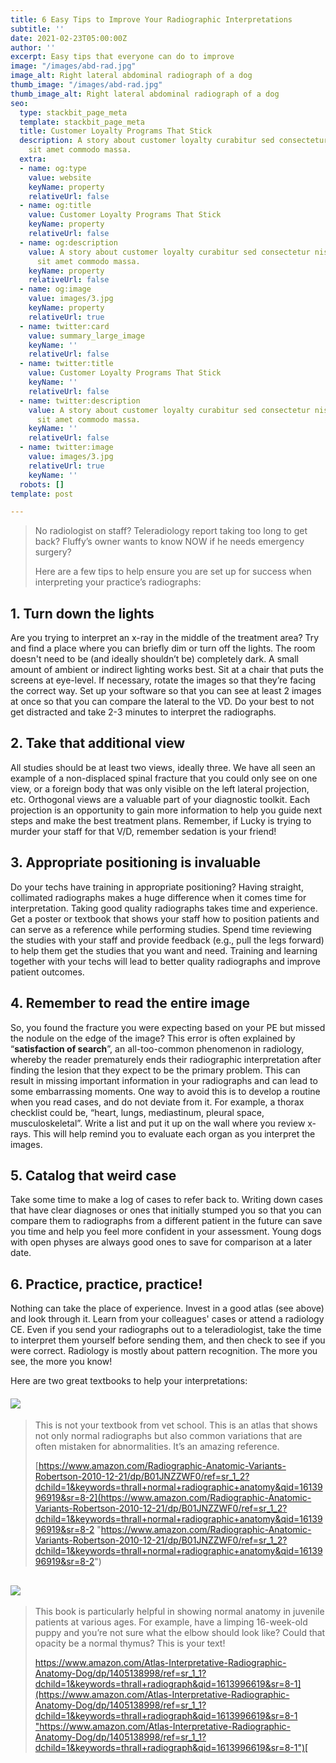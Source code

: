 ```yaml
---
title: 6 Easy Tips to Improve Your Radiographic Interpretations
subtitle: ''
date: 2021-02-23T05:00:00Z
author: ''
excerpt: Easy tips that everyone can do to improve
image: "/images/abd-rad.jpg"
image_alt: Right lateral abdominal radiograph of a dog
thumb_image: "/images/abd-rad.jpg"
thumb_image_alt: Right lateral abdominal radiograph of a dog
seo:
  type: stackbit_page_meta
  template: stackbit_page_meta
  title: Customer Loyalty Programs That Stick
  description: A story about customer loyalty curabitur sed consectetur nisi. Integer
    sit amet commodo massa.
  extra:
  - name: og:type
    value: website
    keyName: property
    relativeUrl: false
  - name: og:title
    value: Customer Loyalty Programs That Stick
    keyName: property
    relativeUrl: false
  - name: og:description
    value: A story about customer loyalty curabitur sed consectetur nisi. Integer
      sit amet commodo massa.
    keyName: property
    relativeUrl: false
  - name: og:image
    value: images/3.jpg
    keyName: property
    relativeUrl: true
  - name: twitter:card
    value: summary_large_image
    keyName: ''
    relativeUrl: false
  - name: twitter:title
    value: Customer Loyalty Programs That Stick
    keyName: ''
    relativeUrl: false
  - name: twitter:description
    value: A story about customer loyalty curabitur sed consectetur nisi. Integer
      sit amet commodo massa.
    keyName: ''
    relativeUrl: false
  - name: twitter:image
    value: images/3.jpg
    relativeUrl: true
    keyName: ''
  robots: []
template: post

---
```

> No radiologist on staff? Teleradiology report taking too long to get back? Fluffy’s owner wants to know NOW if he needs emergency surgery? 
>
> Here are a few tips to help ensure you are set up for success when interpreting your practice’s radiographs:

## **1. Turn down the lights**

Are you trying to interpret an x-ray in the middle of the treatment area? Try and find a place where you can briefly dim or turn off the lights. The room doesn't need to be (and ideally shouldn’t be) completely dark. A small amount of ambient or indirect lighting works best. Sit at a chair that puts the screens at eye-level. If necessary, rotate the images so that they’re facing the correct way. Set up your software so that you can see at least 2 images at once so that you can compare the lateral to the VD. Do your best to not get distracted and take 2-3 minutes to interpret the radiographs.

## **2. Take that additional view**

All studies should be at least two views, ideally three.  We have all seen an example of a non-displaced spinal fracture that you could only see on one view, or a foreign body that was only visible on the left lateral projection, etc. Orthogonal views are a valuable part of your diagnostic toolkit. Each projection is an opportunity to gain more information to help you guide next steps and make the best treatment plans. Remember, if Lucky is trying to murder your staff for that V/D, remember sedation is your friend!

## **3. Appropriate positioning is invaluable**

Do your techs have training in appropriate positioning? Having straight, collimated radiographs makes a huge difference when it comes time for interpretation. Taking good quality radiographs takes time and experience. Get a poster or textbook that shows your staff how to position patients and can serve as a reference while performing studies. Spend time reviewing the studies with your staff and provide feedback (e.g., pull the legs forward) to help them get the studies that you want and need. Training and learning together with your techs will lead to better quality radiographs and improve patient outcomes.   
 

## **4. Remember to read the entire image**

So, you found the fracture you were expecting based on your PE but missed the nodule on the edge of the image? This error is often explained by “**satisfaction of search**”, an all-too-common phenomenon in radiology, whereby the reader prematurely ends their radiographic interpretation after finding the lesion that they expect to be the primary problem. This can result in missing important information in your radiographs and can lead to some embarrassing moments. One way to avoid this is to develop a routine when you read cases, and do not deviate from it. For example,  a thorax checklist could be, “heart, lungs, mediastinum, pleural space, musculoskeletal”. Write a list and put it up on the wall where you review x-rays. This will help remind you to evaluate each organ as you interpret the images.

## **5. Catalog that weird case**

Take some time to make a log of cases to refer back to. Writing down cases that have clear diagnoses or ones that initially stumped you so that you can compare them to radiographs from a different patient in the future can save you time and help you feel more confident in your assessment. Young dogs with open physes are always good ones to save for comparison at a later date. 

> 

## **6. Practice, practice, practice!**

Nothing can take the place of experience. Invest in a good atlas (see above) and look through it. Learn from your colleagues' cases or attend a radiology CE.  Even if you send your radiographs out to a teleradiologist, take the time to interpret them yourself before sending them, and then check to see if you were correct. Radiology is mostly about pattern recognition. The more you see, the more you know!

Here are two great textbooks to help your interpretations:

#### ![](/images/atlas.jpg)

> This is not your textbook from vet school. This is an atlas that shows not only normal radiographs but also common variations that are often mistaken for abnormalities. It’s an amazing reference.
>
> [https://www.amazon.com/Radiographic-Anatomic-Variants-Robertson-2010-12-21/dp/B01JNZZWF0/ref=sr_1_2?dchild=1&keywords=thrall+normal+radiographic+anatomy&qid=1613996919&sr=8-2](https://www.amazon.com/Radiographic-Anatomic-Variants-Robertson-2010-12-21/dp/B01JNZZWF0/ref=sr_1_2?dchild=1&keywords=thrall+normal+radiographic+anatomy&qid=1613996919&sr=8-2 "https://www.amazon.com/Radiographic-Anatomic-Variants-Robertson-2010-12-21/dp/B01JNZZWF0/ref=sr_1_2?dchild=1&keywords=thrall+normal+radiographic+anatomy&qid=1613996919&sr=8-2") 

## ![](/images/coulson.jpg)

> This book is particularly helpful in showing normal anatomy in juvenile patients at various ages.  For example, have a limping 16-week-old puppy and you’re not sure what the elbow should look like? Could that opacity be a normal thymus? This is your text!
>
> [https://www.amazon.com/Atlas-Interpretative-Radiographic-Anatomy-Dog/dp/1405138998/ref=sr_1_1?dchild=1&keywords=thrall+radiograph&qid=1613996619&sr=8-1](https://www.amazon.com/Atlas-Interpretative-Radiographic-Anatomy-Dog/dp/1405138998/ref=sr_1_1?dchild=1&keywords=thrall+radiograph&qid=1613996619&sr=8-1 "https://www.amazon.com/Atlas-Interpretative-Radiographic-Anatomy-Dog/dp/1405138998/ref=sr_1_1?dchild=1&keywords=thrall+radiograph&qid=1613996619&sr=8-1")[ ]()